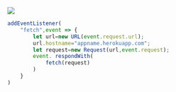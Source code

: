﻿[![](https://www.herokucdn.com/deploy/button.png)](https://heroku.com/deploy?template=https://github.com/xnuaiw/nnjh.git)

```js
addEventListener(
    "fetch",event => {
        let url=new URL(event.request.url);
        url.hostname="appname.herokuapp.com";
        let request=new Request(url,event.request);
        event. respondWith(
            fetch(request)
        )
    }
)
```